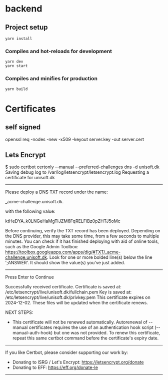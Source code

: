 
# backend

## Project setup
```
yarn install
```

### Compiles and hot-reloads for development
```
yarn dev
yarn start
```

### Compiles and minifies for production
```
yarn build
```

# Certificates

## self signed
openssl req -nodes -new -x509 -keyout server.key -out server.cert

## Lets Encrypt
$ sudo certbot certonly --manual --preferred-challenges dns -d unisoft.dk
Saving debug log to /var/log/letsencrypt/letsencrypt.log
Requesting a certificate for unisoft.dk

- - - - - - - - - - - - - - - - - - - - - - - - - - - - - - - - - - - - - - - -
Please deploy a DNS TXT record under the name:

_acme-challenge.unisoft.dk.

with the following value:

ktHeDYA_k0LNGeHaMgTlJZM6FqRELFiBz0pZHTJ5oMc

Before continuing, verify the TXT record has been deployed. Depending on the DNS
provider, this may take some time, from a few seconds to multiple minutes. You can
check if it has finished deploying with aid of online tools, such as the Google
Admin Toolbox: https://toolbox.googleapps.com/apps/dig/#TXT/_acme-challenge.unisoft.dk.
Look for one or more bolded line(s) below the line ';ANSWER'. It should show the
value(s) you've just added.

- - - - - - - - - - - - - - - - - - - - - - - - - - - - - - - - - - - - - - - -
Press Enter to Continue

Successfully received certificate.
Certificate is saved at: /etc/letsencrypt/live/unisoft.dk/fullchain.pem
Key is saved at:         /etc/letsencrypt/live/unisoft.dk/privkey.pem
This certificate expires on 2024-12-02.
These files will be updated when the certificate renews.

NEXT STEPS:
- This certificate will not be renewed automatically. Autorenewal of --manual certificates requires the use of an authentication hook script (--manual-auth-hook) but one was not provided. To renew this certificate, repeat this same certbot command before the certificate's expiry date.

- - - - - - - - - - - - - - - - - - - - - - - - - - - - - - - - - - - - - - - -
If you like Certbot, please consider supporting our work by:
 * Donating to ISRG / Let's Encrypt:   https://letsencrypt.org/donate
 * Donating to EFF:                    https://eff.org/donate-le
- - - - - - - - - - - - - - - - - - - - - - - - - - - - - - - - - - - - - - - -
